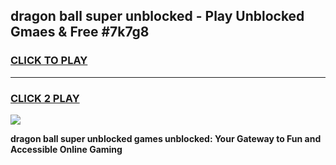 
## dragon ball super unblocked - Play Unblocked Gmaes & Free #7k7g8
<h3>
<a href="https://news.freeplayer.one?title=dragon_ball_super_unblocked&ref=24F">CLICK TO PLAY</a></h3>
<hr>

<h3>
<a href="https://news.freeplayer.one?title=dragon_ball_super_unblocked&ref=24F">CLICK 2 PLAY</a>
  
</h3>

<a href="https://news.freeplayer.one?title=dragon_ball_super_unblocked&ref=24F/"><img src="https://clearcache.store/games.png"></a>


**dragon ball super unblocked games unblocked: Your Gateway to Fun and Accessible Online Gaming**
